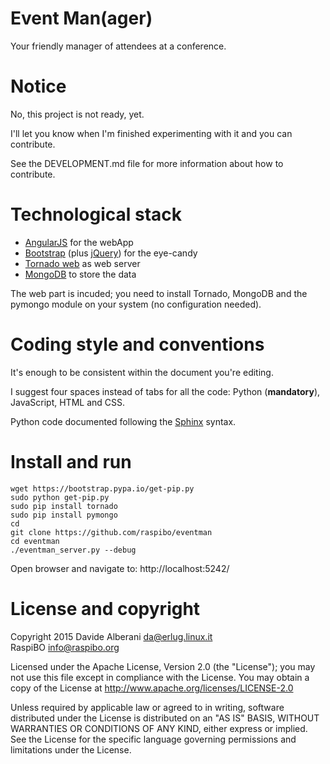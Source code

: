 Event Man(ager)
===============

Your friendly manager of attendees at a conference.

Notice
======

No, this project is not ready, yet.

I'll let you know when I'm finished experimenting with it and you can contribute.

See the DEVELOPMENT.md file for more information about how to contribute.


Technological stack
===================

- [AngularJS](https://angularjs.org/) for the webApp
- [Bootstrap](http://getbootstrap.com/) (plus [jQuery](https://jquery.com/)) for the eye-candy
- [Tornado web](http://www.tornadoweb.org/) as web server
- [MongoDB](https://www.mongodb.org/) to store the data

The web part is incuded; you need to install Tornado, MongoDB and the pymongo module on your system (no configuration needed).


Coding style and conventions
============================

It's enough to be consistent within the document you're editing.

I suggest four spaces instead of tabs for all the code: Python (**mandatory**), JavaScript, HTML and CSS.

Python code documented following the [Sphinx](http://sphinx-doc.org/) syntax.


Install and run
===============

    wget https://bootstrap.pypa.io/get-pip.py
    sudo python get-pip.py
    sudo pip install tornado
    sudo pip install pymongo
    cd
    git clone https://github.com/raspibo/eventman
    cd eventman
    ./eventman_server.py --debug


Open browser and navigate to: http://localhost:5242/


License and copyright
=====================

Copyright 2015 Davide Alberani <da@erlug.linux.it>  
               RaspiBO <info@raspibo.org>

Licensed under the Apache License, Version 2.0 (the "License");
you may not use this file except in compliance with the License.
You may obtain a copy of the License at http://www.apache.org/licenses/LICENSE-2.0

Unless required by applicable law or agreed to in writing, software
distributed under the License is distributed on an "AS IS" BASIS,
WITHOUT WARRANTIES OR CONDITIONS OF ANY KIND, either express or implied.
See the License for the specific language governing permissions and
limitations under the License.

